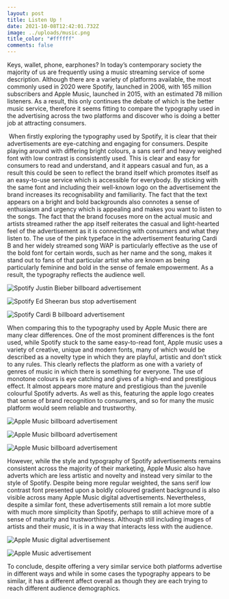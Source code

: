 ```yaml
---
layout: post
title: Listen Up !
date: 2021-10-08T12:42:01.732Z
image: ../uploads/music.png
title_color: "#ffffff"
comments: false
---
```

Keys, wallet, phone, earphones? In today’s contemporary society the majority of us are frequently using a music streaming service of some description. Although there are a variety of platforms available, the most commonly used in 2020 were Spotify, launched in 2006, with 165 million subscribers and Apple Music, launched in 2015, with an estimated 78 million listeners. As a result, this only continues the debate of which is the better music service, therefore it seems fitting to compare the typography used in the advertising across the two platforms and discover who is doing a better job at attracting consumers.

 When firstly exploring the typography used by Spotify, it is clear that their advertisements are eye-catching and engaging for consumers. Despite playing around with differing bright colours, a sans serif and heavy weighed font with low contrast is consistently used. This is clear and easy for consumers to read and understand, and it appears casual and fun, as a result this could be seen to reflect the brand itself which promotes itself as an easy-to-use service which is accessible for everybody. By sticking with the same font and including their well-known logo on the advertisement the brand increases its recognisability and familiarity. The fact that the text appears on a bright and bold backgrounds also connotes a sense of enthusiasm and urgency which is appealing and makes you want to listen to the songs. The fact that the brand focuses more on the actual music and artists streamed rather the app itself reiterates the casual and light-hearted feel of the advertisement as it is connecting with consumers and what they listen to. The use of the pink typeface in the advertisement featuring Cardi B and her widely streamed song WAP is particularly effective as the use of the bold font for certain words, such as her name and the song, makes it stand out to fans of that particular artist who are known as being particularly feminine and bold in the sense of female empowerment. As a result, the typography reflects the audience well.

![Spotify Justin Bieber billboard advertisement ](../uploads/spotify1-.png "Spotify Justin Bieber billboard advertisement ")

![Spotify Ed Sheeran bus stop advertisement ](../uploads/crfrh8txofv0x1odh0ga.jpeg "Spotify Ed Sheeran bus stop advertisement ")

![Spotify Cardi B billboard advertisement ](../uploads/spotify-data-ad.jpeg "Spotify Cardi B billboard advertisement ")

When comparing this to the typography used by Apple Music there are many clear differences. One of the most prominent differences is the font used, while Spotify stuck to the same easy-to-read font, Apple music uses a variety of creative, unique and modern fonts, many of which would be described as a novelty type in which they are playful, artistic and don’t stick to any rules. This clearly reflects the platform as one with a variety of genres of music in which there is something for everyone. The use of monotone colours is eye catching and gives of a high-end and prestigious effect. It almost appears more mature and prestigious than the juvenile colourful Spotify adverts. As well as this, featuring the apple logo creates that sense of brand recognition to consumers, and so for many the music platform would seem reliable and trustworthy.

![Apple Music billboard advertisement ](../uploads/dsc_3799.jpg "Apple Music billboard advertisement ")

![Apple Music billboard advertisement ](../uploads/698561492eab44ede1f181e65ca535db.jpeg "Apple Music billboard advertisement ")

![Apple Music billboard advertisement ](../uploads/picture-1.png "Apple Music billboard advertisement ")

However, while the style and typography of Spotify advertisements remains consistent across the majority of their marketing, Apple Music also have adverts which are less artistic and novelty and instead very similar to the style of Spotify. Despite being more regular weighted, the sans serif low contrast font presented upon a boldly coloured gradient background is also visible across many Apple Music digital advertisements. Nevertheless, despite a similar font, these advertisements still remain a lot more subtle with much more simplicity than Spotify, perhaps to still achieve more of a sense of maturity and trustworthiness. Although still including images of artists and their music, it is in a way that interacts less with the audience.

![Apple Music digital advertisement ](../uploads/en-us-320x480-1.jpeg "Apple Music digital advertisement ")

![Apple Music advertisement ](../uploads/32119-54674-190725-applemusic-xl.jpg "Apple Music advertisement ")

To conclude, despite offering a very similar service both platforms advertise in different ways and while in some cases the typography appears to be similar, it has a different affect overall as though they are each trying to reach different audience demographics.